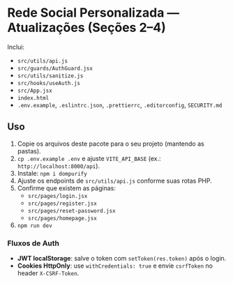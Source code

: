 # Rede Social Personalizada — Atualizações (Seções 2–4)

Inclui:
- `src/utils/api.js`
- `src/guards/AuthGuard.jsx`
- `src/utils/sanitize.js`
- `src/hooks/useAuth.js`
- `src/App.jsx`
- `index.html`
- `.env.example`, `.eslintrc.json`, `.prettierrc`, `.editorconfig`, `SECURITY.md`

## Uso
1. Copie os arquivos deste pacote para o seu projeto (mantendo as pastas).
2. `cp .env.example .env` e ajuste `VITE_API_BASE` (ex.: `http://localhost:8000/api`).
3. Instale: `npm i dompurify`
4. Ajuste os endpoints de `src/utils/api.js` conforme suas rotas PHP.
5. Confirme que existem as páginas:
   - `src/pages/login.jsx`
   - `src/pages/register.jsx`
   - `src/pages/reset-password.jsx`
   - `src/pages/homepage.jsx`
6. `npm run dev`

### Fluxos de Auth
- **JWT localStorage**: salve o token com `setToken(res.token)` após o login.
- **Cookies HttpOnly**: use `withCredentials: true` e envie `csrfToken` no header `X-CSRF-Token`.
